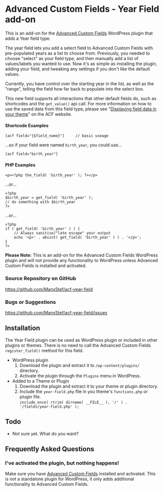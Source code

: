 Advanced Custom Fields - Year Field add-on
================================================================

This is an add-on for the [Advanced Custom Fields](http://www.advancedcustomfields.com/)
WordPress plugin that adds a Year field type.

The year field lets you add a select field to Advanced Custom Fields with pre-populated years as a list to choose from. Previously, you needed to choose "select" as your field type, and then manually add a list of values/labels you wanted to use. Now it's as simple as installing the plugin, adding your field, and tweaking any settings if you don't like the default values.

Currently, you have control over the starting year in the list, as well as the "range", telling the field how far back to populate into the select box.

This new field supports all interactions that other default fields do, such as shortcodes and the `get_value()` api call. For more information on how to use the saved data from this field type, please see "[Displaying field data in your theme](http://www.advancedcustomfields.com/docs/getting-started/displaying-field-data-in-your-theme/)" on the ACF website.

#### Shortcode Examples

    [acf field="{$field_name}"]		// basic useage

…so if your field were named `birth_year`, you could use…

    [acf field="birth_year"]

#### PHP Examples

    <p><?php the_field( 'birth_year' ); ?></p>

…or…

    <?php
    $birth_year = get_field( 'birth_year' );
    // do something with $birth_year
    ?>

…or…

    <?php
    if ( get_field( 'birth_year' ) ) {
    	// Always sanitise/"late escape" your output
    	echo '<p>' . absint( get_field( 'birth_year' ) ) . '</p>';
    }
    ?>

**Please Note:** This is an add-on for the Advanced Custom Fields WordPress plugin and will not provide any functionality to WordPress unless Advanced Custom Fields is installed and activated.

### Source Repository on GitHub
https://github.com/ManxStef/acf-year-field

### Bugs or Suggestions
https://github.com/ManxStef/acf-year-field/issues

Installation
------------

The Year Field plugin can be used as WordPress plugin or included in other plugins or themes.
There is no need to call the Advanced Custom Fields `register_field()` method for this field.

* WordPress plugin
	1. Download the plugin and extract it to `/wp-content/plugins/` directory.
	2. Activate the plugin through the `Plugins` menu in WordPress.
* Added to a Theme or Plugin
	1. Download the plugin and extract it to your theme or plugin directory.
	2. Include the `year-field.php` file in you theme's `functions.php` or plugin file.  
	   `include_once( rtrim( dirname( __FILE__ ), '/' ) . '/fields/year-field.php' );`

Todo
-------

* Not sure yet. What do you want?

Frequently Asked Questions
--------------------------

### I've activated the plugin, but nothing happens!

Make sure you have [Advanced Custom Fields](http://wordpress.org/extend/plugins/advanced-custom-fields/) installed and
activated. This is not a standalone plugin for WordPress, it only adds additional functionality to Advanced Custom Fields.
